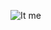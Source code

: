![It me](https://images.squarespace-cdn.com/content/v1/581499b8e58c627afce6221c/1581469686453-4K9QKHN68SVLMUAOS7JK/ke17ZwdGBToddI8pDm48kJGvPks7W-x-ufyzB9Tw0e1Zw-zPPgdn4jUwVcJE1ZvWQUxwkmyExglNqGp0IvTJZUJFbgE-7XRK3dMEBRBhUpxT9u9JV0ZuM8RWGXxYRfOi3jKzT5rEVnR90GYFG0fjhiBwnDizZykwYEOc42T4M24/sheepman-look0040-0065-w2-fixed.gif?format=300w)
